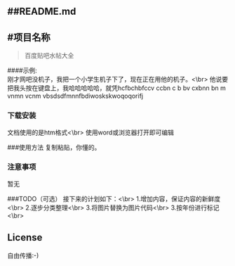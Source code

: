 ##README.md 
---
#项目名称
-------------

>百度贴吧水帖大全


####示例:  
刚才网吧没机子，我把一个小学生机子下了，现在正在用他的机子。<\br>
他说要把我头按在键盘上，我哈哈哈哈哈，就凭hcfbchbfccv ccbn c b bv cxbnn bn m vnmn vcnm vbsdsdfmnnfbdiwoskskwoqoqorifj


### 下载安装
文档使用的是htm格式<\br>
使用word或浏览器打开即可编辑

###使用方法
复制粘贴，你懂的。

### 注意事项
暂无

###TODO（可选）
接下来的计划如下：<\br>
1.增加内容，保证内容的新鲜度<\br>
2.逐步分类整理<\br>
3.将图片替换为图片代码<\br>
3.按年份进行标记<\br>

## License
自由传播:-)
